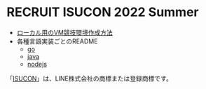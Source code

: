 # RECRUIT ISUCON 2022 Summer

- [ローカル用のVM競技環境作成方法](./infra/virtual-machine/README.md)
- 各種言語実装ごとのREADME
  - [go](./webapp/go/README.md)
  - [java](./webapp/java/README.md)
  - [nodejs](./webapp/nodejs/README.md)

「[ISUCON](https://isucon.net)」は、LINE株式会社の商標または登録商標です。
